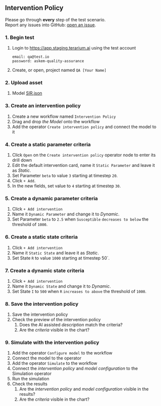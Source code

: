 ## Intervention Policy
Please go through __every__ step of the test scenario.\
Report any issues into GitHub: [open an issue](https://github.com/DARPA-ASKEM/terarium/issues/new?assignees=&labels=bug%2C+Q%26A&template=qa-issue.md&title=%5BBUG%5D%3A+).

### 1. Begin test
1. Login to https://app.staging.terarium.ai using the test account
    ```
    email: qa@test.io
    password: askem-quality-assurance
    ```
2. Create, or open, project named `QA [Your Name]`

### 2. Upload asset
1. Model [SIR.json](https://drive.google.com/file/d/1eXlvpBfMmhrfC0xUXfuz0s_19gi-Rird/view?usp=drive_link)

### 3. Create an intervention policy
1. Create a new workflow named `Intervention Policy`
2. Drag and drop _the Model_ onto the workflow
3. Add the operator `Create intervention policy` and connect the model to it

### 4. Create a static parameter criteria
1. Click `Open` on the `Create intervention policy` operator node to enter its drill down
2. Edit the default intervention card, name it `Static Parameter` and leave it as _Static_.
3. Set Parameter `beta` to value `3` starting at timestep `20`.
4. Click `+ Add`.
5. In the new fields, set value to `4` starting at timestep `30`.

### 5. Create a dynamic parameter criteria
1. Click `+ Add intervention`
2. Name it `Dynamic Parameter` and change it to _Dynamic_.
3. Set Parameter `beta` to `2.5` when `Susceptible` `decreases to below` the threshold of `1000`.

### 6. Create a static state criteria
1. Click `+ Add intervention`
2. Name it `Static State` and leave it as _Static_.
3. Set State `R` to value `1000` starting at timestep 50`.

### 7. Create a dynamic state criteria
1. Click `+ Add intervention`
2. Name it `Dynamic State` and change it to _Dynamic_.
3. Set State `I` to `500` when `R` `increases to above` the threshold of `1000`.

### 8. Save the intervention policy
1. Save the intervention policy
2. Check the preview of the intervention policy
   1. Does the AI assisted _description_ match the criteria?
   2. Are the _criteria_ visible in the chart?

### 9. Simulate with the intervention policy
1. Add the operator `Configure model` to the workflow
2. Connect the model to the operator
3. Add the operator `Simulate` to the workflow
4. Connect the _intervention policy_ and _model configuration_ to the Simulation operator
5. Run the simulation
6. Check the results
   1. Are the _intervention policy_ and _model configuration_ visible in the results?
   2. Are the _criteria_ visible in the chart?
